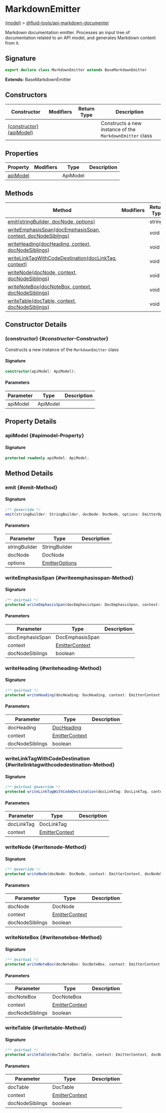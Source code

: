 
# MarkdownEmitter

[(model)](docs/index) &gt; [@fluid-tools/api-markdown-documenter](docs/api-markdown-documenter)

Markdown documentation emitter. Processes an input tree of documentation related to an API model, and generates Markdown content from it.

## Signature

```typescript
export declare class MarkdownEmitter extends BaseMarkdownEmitter 
```
<b>Extends:</b> BaseMarkdownEmitter


## Constructors

|  Constructor | Modifiers | Return Type | Description |
|  --- | --- | --- | --- |
|  [(constructor)(apiModel)](docs/api-markdown-documenter/markdownemitter#_constructor_-Constructor) |  |  | Constructs a new instance of the <code>MarkdownEmitter</code> class |

## Properties

|  Property | Modifiers | Type | Description |
|  --- | --- | --- | --- |
|  [apiModel](docs/api-markdown-documenter/markdownemitter#apimodel-Property) |  | ApiModel |  |

## Methods

|  Method | Modifiers | Return Type | Description |
|  --- | --- | --- | --- |
|  [emit(stringBuilder, docNode, options)](docs/api-markdown-documenter/markdownemitter#emit-Method) |  | string |  |
|  [writeEmphasisSpan(docEmphasisSpan, context, docNodeSiblings)](docs/api-markdown-documenter/markdownemitter#writeemphasisspan-Method) |  | void |  |
|  [writeHeading(docHeading, context, docNodeSiblings)](docs/api-markdown-documenter/markdownemitter#writeheading-Method) |  | void |  |
|  [writeLinkTagWithCodeDestination(docLinkTag, context)](docs/api-markdown-documenter/markdownemitter#writelinktagwithcodedestination-Method) |  | void |  |
|  [writeNode(docNode, context, docNodeSiblings)](docs/api-markdown-documenter/markdownemitter#writenode-Method) |  | void |  |
|  [writeNoteBox(docNoteBox, context, docNodeSiblings)](docs/api-markdown-documenter/markdownemitter#writenotebox-Method) |  | void |  |
|  [writeTable(docTable, context, docNodeSiblings)](docs/api-markdown-documenter/markdownemitter#writetable-Method) |  | void |  |

## Constructor Details

### (constructor) {#_constructor_-Constructor}

Constructs a new instance of the `MarkdownEmitter` class

#### Signature

```typescript
constructor(apiModel: ApiModel);
```

#### Parameters

|  Parameter | Type | Description |
|  --- | --- | --- |
|  apiModel | ApiModel |  |

## Property Details

### apiModel {#apimodel-Property}

#### Signature

```typescript
protected readonly apiModel: ApiModel;
```

## Method Details

### emit {#emit-Method}


#### Signature

```typescript
/** @override */
emit(stringBuilder: StringBuilder, docNode: DocNode, options: EmitterOptions): string;
```

#### Parameters

|  Parameter | Type | Description |
|  --- | --- | --- |
|  stringBuilder | StringBuilder |  |
|  docNode | DocNode |  |
|  options | [EmitterOptions](docs/api-markdown-documenter/emitteroptions) |  |

### writeEmphasisSpan {#writeemphasisspan-Method}


#### Signature

```typescript
/** @virtual */
protected writeEmphasisSpan(docEmphasisSpan: DocEmphasisSpan, context: EmitterContext, docNodeSiblings: boolean): void;
```

#### Parameters

|  Parameter | Type | Description |
|  --- | --- | --- |
|  docEmphasisSpan | DocEmphasisSpan |  |
|  context | [EmitterContext](docs/api-markdown-documenter#emittercontext-TypeAlias) |  |
|  docNodeSiblings | boolean |  |

### writeHeading {#writeheading-Method}


#### Signature

```typescript
/** @virtual */
protected writeHeading(docHeading: DocHeading, context: EmitterContext, docNodeSiblings: boolean): void;
```

#### Parameters

|  Parameter | Type | Description |
|  --- | --- | --- |
|  docHeading | [DocHeading](docs/api-markdown-documenter/docheading) |  |
|  context | [EmitterContext](docs/api-markdown-documenter#emittercontext-TypeAlias) |  |
|  docNodeSiblings | boolean |  |

### writeLinkTagWithCodeDestination {#writelinktagwithcodedestination-Method}


#### Signature

```typescript
/** @virtual @override */
protected writeLinkTagWithCodeDestination(docLinkTag: DocLinkTag, context: EmitterContext): void;
```

#### Parameters

|  Parameter | Type | Description |
|  --- | --- | --- |
|  docLinkTag | DocLinkTag |  |
|  context | [EmitterContext](docs/api-markdown-documenter#emittercontext-TypeAlias) |  |

### writeNode {#writenode-Method}


#### Signature

```typescript
/** @override */
protected writeNode(docNode: DocNode, context: EmitterContext, docNodeSiblings: boolean): void;
```

#### Parameters

|  Parameter | Type | Description |
|  --- | --- | --- |
|  docNode | DocNode |  |
|  context | [EmitterContext](docs/api-markdown-documenter#emittercontext-TypeAlias) |  |
|  docNodeSiblings | boolean |  |

### writeNoteBox {#writenotebox-Method}


#### Signature

```typescript
/** @virtual */
protected writeNoteBox(docNoteBox: DocNoteBox, context: EmitterContext, docNodeSiblings: boolean): void;
```

#### Parameters

|  Parameter | Type | Description |
|  --- | --- | --- |
|  docNoteBox | DocNoteBox |  |
|  context | [EmitterContext](docs/api-markdown-documenter#emittercontext-TypeAlias) |  |
|  docNodeSiblings | boolean |  |

### writeTable {#writetable-Method}


#### Signature

```typescript
/** @virtual */
protected writeTable(docTable: DocTable, context: EmitterContext, docNodeSiblings: boolean): void;
```

#### Parameters

|  Parameter | Type | Description |
|  --- | --- | --- |
|  docTable | DocTable |  |
|  context | [EmitterContext](docs/api-markdown-documenter#emittercontext-TypeAlias) |  |
|  docNodeSiblings | boolean |  |

